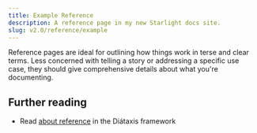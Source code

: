 ```yaml
---
title: Example Reference
description: A reference page in my new Starlight docs site.
slug: v2.0/reference/example
---
```


Reference pages are ideal for outlining how things work in terse and clear terms.
Less concerned with telling a story or addressing a specific use case, they should give comprehensive details about what you're documenting.

## Further reading

* Read [about reference](https://diataxis.fr/reference/) in the Diátaxis framework
